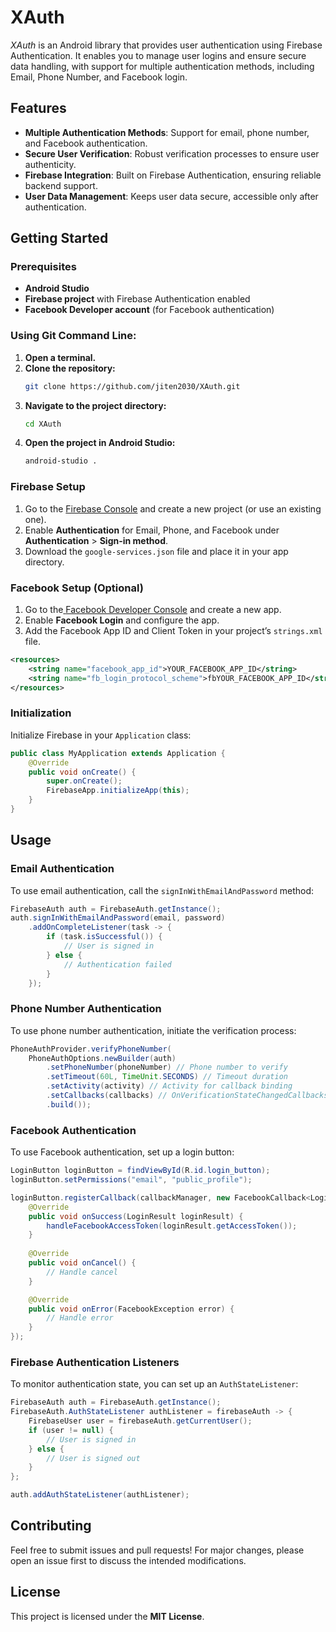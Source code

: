 # XAuth

*XAuth* is an Android library that provides user authentication using Firebase Authentication. It enables you to manage user logins and ensure secure data handling, with support for multiple authentication methods, including Email, Phone Number, and Facebook login.

## Features

- **Multiple Authentication Methods**: Support for email, phone number, and Facebook authentication.
- **Secure User Verification**: Robust verification processes to ensure user authenticity.
- **Firebase Integration**: Built on Firebase Authentication, ensuring reliable backend support.
- **User Data Management**: Keeps user data secure, accessible only after authentication.

## Getting Started

### Prerequisites

- **Android Studio**
- **Firebase project** with Firebase Authentication enabled
- **Facebook Developer account** (for Facebook authentication)

### **Using Git Command Line:**

1. **Open a terminal.**
2. **Clone the repository:**
   ```sh
   git clone https://github.com/jiten2030/XAuth.git
   ```
3. **Navigate to the project directory:**
   ```sh
   cd XAuth
   ```
4. **Open the project in Android Studio:**
   ```sh
   android-studio .
   ```

### Firebase Setup

1. Go to the [Firebase Console](https://console.firebase.google.com/) and create a new project (or use an existing one).
2. Enable **Authentication** for Email, Phone, and Facebook under **Authentication** > **Sign-in method**.
3. Download the `google-services.json` file and place it in your app directory.

### Facebook Setup (Optional)

1. Go to the[ ](https://developers.facebook.com/)[Facebook Developer Console](https://developers.facebook.com/) and create a new app.
2. Enable **Facebook Login** and configure the app.
3. Add the Facebook App ID and Client Token in your project’s `strings.xml` file.

```xml
<resources>
    <string name="facebook_app_id">YOUR_FACEBOOK_APP_ID</string>
    <string name="fb_login_protocol_scheme">fbYOUR_FACEBOOK_APP_ID</string>
</resources>
```

### Initialization

Initialize Firebase in your `Application` class:

```java
public class MyApplication extends Application {
    @Override
    public void onCreate() {
        super.onCreate();
        FirebaseApp.initializeApp(this);
    }
}
```

## Usage

### Email Authentication

To use email authentication, call the `signInWithEmailAndPassword` method:

```java
FirebaseAuth auth = FirebaseAuth.getInstance();
auth.signInWithEmailAndPassword(email, password)
    .addOnCompleteListener(task -> {
        if (task.isSuccessful()) {
            // User is signed in
        } else {
            // Authentication failed
        }
    });
```

### Phone Number Authentication

To use phone number authentication, initiate the verification process:

```java
PhoneAuthProvider.verifyPhoneNumber(
    PhoneAuthOptions.newBuilder(auth)
        .setPhoneNumber(phoneNumber) // Phone number to verify
        .setTimeout(60L, TimeUnit.SECONDS) // Timeout duration
        .setActivity(activity) // Activity for callback binding
        .setCallbacks(callbacks) // OnVerificationStateChangedCallbacks
        .build());
```

### Facebook Authentication

To use Facebook authentication, set up a login button:

```java
LoginButton loginButton = findViewById(R.id.login_button);
loginButton.setPermissions("email", "public_profile");

loginButton.registerCallback(callbackManager, new FacebookCallback<LoginResult>() {
    @Override
    public void onSuccess(LoginResult loginResult) {
        handleFacebookAccessToken(loginResult.getAccessToken());
    }
    
    @Override
    public void onCancel() {
        // Handle cancel
    }

    @Override
    public void onError(FacebookException error) {
        // Handle error
    }
});
```

### Firebase Authentication Listeners

To monitor authentication state, you can set up an `AuthStateListener`:

```java
FirebaseAuth auth = FirebaseAuth.getInstance();
FirebaseAuth.AuthStateListener authListener = firebaseAuth -> {
    FirebaseUser user = firebaseAuth.getCurrentUser();
    if (user != null) {
        // User is signed in
    } else {
        // User is signed out
    }
};

auth.addAuthStateListener(authListener);
```

## Contributing

Feel free to submit issues and pull requests! For major changes, please open an issue first to discuss the intended modifications.

## License

This project is licensed under the **MIT License**.
